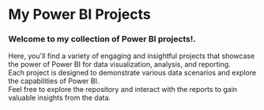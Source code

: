 # My Power BI Projects

### Welcome to my collection of Power BI projects!.
          
 Here, you'll find a variety of engaging and insightful projects that showcase the power of Power BI for data visualization, analysis, and reporting.<br> 
 Each project is designed to demonstrate various data scenarios and explore the capabilities of Power BI. <br>
 Feel free to explore the repository and interact with the reports to gain valuable insights from the data.<br>
